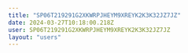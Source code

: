 ```yaml
---
title: "SP06T219291G2XKWRPJHEYM9XREYK2K3K32JZ7JZ"
date: 2024-03-27T10:18:00.218Z
user: SP06T219291G2XKWRPJHEYM9XREYK2K3K32JZ7JZ
layout: "users"
---
```

    